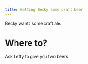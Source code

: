 ```yaml
---
title: Getting Becky some craft beer
---
```


Becky wants some craft ale.

# Where to?
Ask Lefty to give you two beers.
